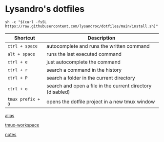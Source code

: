 # Lysandro's dotfiles

```
sh -c "$(curl -fsSL https://raw.githubusercontent.com/lysandroc/dotfiles/main/install.sh)"
```

Shortcut | Description
--- | --- 
`ctrl + space` | autocomplete and runs the written command 
`alt + space` | runs the last executed command
`ctrl + e` | just autocomplete the command
`ctrl + r` | search a command in the history
`ctrl + P` | search a folder in the current directory
`ctrl + o` | search and open a file in the current directory (disabled)
`tmux prefix + O` | opens the dotfile project in a new tmux window


 [alias](/.dotfiles/alias_commands.zsh)

 [tmux-workspace](/.dotfiles/tmux)
 
 [notes](https://www.notion.so/Vim-d575e6a95dff4fb993b39c9f122820b3)
